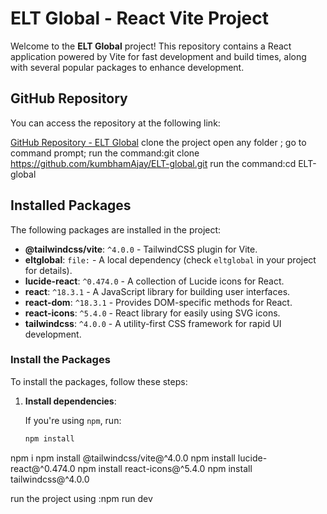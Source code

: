 # ELT Global - React Vite Project

Welcome to the **ELT Global** project! This repository contains a React application powered by Vite for fast development and build times, along with several popular packages to enhance development.

## GitHub Repository

You can access the repository at the following link:

[GitHub Repository - ELT Global](https://github.com/kumbhamAjay/ELT-global.git)
clone the project
open any folder ;
go to command prompt;
run the command:git clone https://github.com/kumbhamAjay/ELT-global.git
run the command:cd ELT-global


## Installed Packages

The following packages are installed in the project:

- **@tailwindcss/vite**: `^4.0.0` - TailwindCSS plugin for Vite.
- **eltglobal**: `file:` - A local dependency (check `eltglobal` in your project for details).
- **lucide-react**: `^0.474.0` - A collection of Lucide icons for React.
- **react**: `^18.3.1` - A JavaScript library for building user interfaces.
- **react-dom**: `^18.3.1` - Provides DOM-specific methods for React.
- **react-icons**: `^5.4.0` - React library for easily using SVG icons.
- **tailwindcss**: `^4.0.0` - A utility-first CSS framework for rapid UI development.

### Install the Packages

To install the packages, follow these steps:

1. **Install dependencies**:

   If you're using `npm`, run:

   ```bash
   npm install

npm i
npm install @tailwindcss/vite@^4.0.0
npm install lucide-react@^0.474.0
npm install react-icons@^5.4.0
npm install tailwindcss@^4.0.0



run the project using :npm run dev






